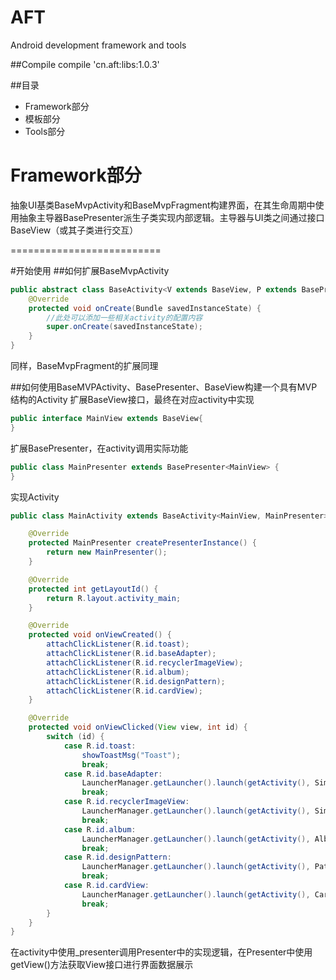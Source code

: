 AFT
=======================
Android development framework and tools

##Compile
compile 'cn.aft:libs:1.0.3'



##目录
* Framework部分
* 模板部分
* Tools部分


Framework部分
=========================

抽象UI基类BaseMvpActivity和BaseMvpFragment构建界面，在其生命周期中使用抽象主导器BasePresenter派生子类实现内部逻辑。主导器与UI类之间通过接口BaseView（或其子类进行交互）

==========================

#开始使用
##如何扩展BaseMvpActivity

```java
public abstract class BaseActivity<V extends BaseView, P extends BasePresenter<V>> extends BaseMvpActivity<V, P> {
    @Override
    protected void onCreate(Bundle savedInstanceState) {
        //此处可以添加一些相关activity的配置内容
        super.onCreate(savedInstanceState);
    }
}
```
同样，BaseMvpFragment的扩展同理

##如何使用BaseMVPActivity、BasePresenter、BaseView构建一个具有MVP结构的Activity
扩展BaseView接口，最终在对应activity中实现
```java
public interface MainView extends BaseView{
}
```
扩展BasePresenter，在activity调用实际功能
```java
public class MainPresenter extends BasePresenter<MainView> {
}
```
实现Activity
```java
public class MainActivity extends BaseActivity<MainView, MainPresenter> implements MainView{

    @Override
    protected MainPresenter createPresenterInstance() {
        return new MainPresenter();
    }

    @Override
    protected int getLayoutId() {
        return R.layout.activity_main;
    }

    @Override
    protected void onViewCreated() {
        attachClickListener(R.id.toast);
        attachClickListener(R.id.baseAdapter);
        attachClickListener(R.id.recyclerImageView);
        attachClickListener(R.id.album);
        attachClickListener(R.id.designPattern);
        attachClickListener(R.id.cardView);
    }

    @Override
    protected void onViewClicked(View view, int id) {
        switch (id) {
            case R.id.toast:
                showToastMsg("Toast");
                break;
            case R.id.baseAdapter:
                LauncherManager.getLauncher().launch(getActivity(), SimpleAdapterActivity.class);
                break;
            case R.id.recyclerImageView:
                LauncherManager.getLauncher().launch(getActivity(), SimpleFrescoImageViewsActivity.class);
                break;
            case R.id.album:
                LauncherManager.getLauncher().launch(getActivity(), AlbumActivity.class);
                break;
            case R.id.designPattern:
                LauncherManager.getLauncher().launch(getActivity(), PatternsActivity.class);
                break;
            case R.id.cardView:
                LauncherManager.getLauncher().launch(getActivity(), CardViewActivity.class);
                break;
        }
    }
}

```
在activity中使用_presenter调用Presenter中的实现逻辑，在Presenter中使用getView()方法获取View接口进行界面数据展示
